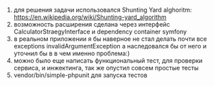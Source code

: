 1. для решения задачи использовался Shunting Yard alghoritm: https://en.wikipedia.org/wiki/Shunting-yard_algorithm
2. возможность расширения сделана через интерфейс CalculatorStraegyInterface и dependency container symfony
3. в реальном приложении я бы наверное не стал делать почти все exceptions invalidArgumentException а наследовался бы от него и уточнил бы в в чем именно проблема:)
4. можно было еще написать функциональный тест,  для проверки сервиса, и инжектинга, так же опустил совсем простые тесты
5. vendor/bin/simple-phpunit для запуска тестов